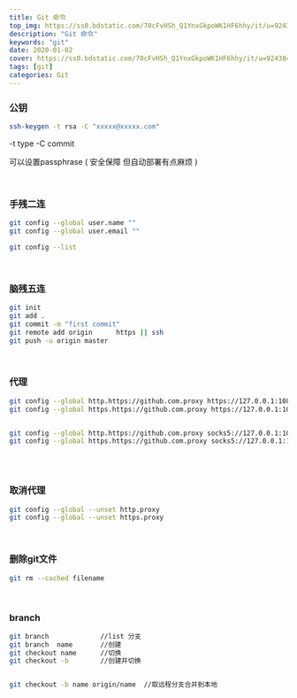 ```yaml
---
title: Git 命令
top_img: https://ss0.bdstatic.com/70cFvHSh_Q1YnxGkpoWK1HF6hhy/it/u=924384885,4203827437&fm=26&gp=0.jpg
description: "Git 命令"
keywords: "git"
date: 2020-01-02
cover: https://ss0.bdstatic.com/70cFvHSh_Q1YnxGkpoWK1HF6hhy/it/u=924384885,4203827437&fm=26&gp=0.jpg
tags: [git]
categories: Git
---
```

### 公钥

```bash
ssh-keygen -t rsa -C "xxxxx@xxxxx.com"  
```
-t   type   -C  commit

可以设置passphrase ( 安全保障 但自动部署有点麻烦 )

<br>

### 手残二连

```bash
git config --global user.name ""
git config --global user.email ""
```

```bash
git config --list
```
<br>

### 脑残五连

```bash
git init
git add .
git commit -m "first commit"
git remote add origin      https || ssh 
git push -u origin master
```

<br>



### 代理

```bash
git config --global http.https://github.com.proxy https://127.0.0.1:1087
git config --global https.https://github.com.proxy https://127.0.0.1:1087


git config --global http.https://github.com.proxy socks5://127.0.0.1:1086
git config --global https.https://github.com.proxy socks5://127.0.0.1:1086



```


<br>


### 取消代理

```bash
git config --global --unset http.proxy
git config --global --unset https.proxy
```

<br>

### 删除git文件

```bash
git rm --cached filename
```
<br>

### branch

```bash
git branch             //list 分支
git branch  name       //创建
git checkout name      //切换
git checkout -b        //创建并切换


git checkout -b name origin/name  //取远程分支合并到本地
```




